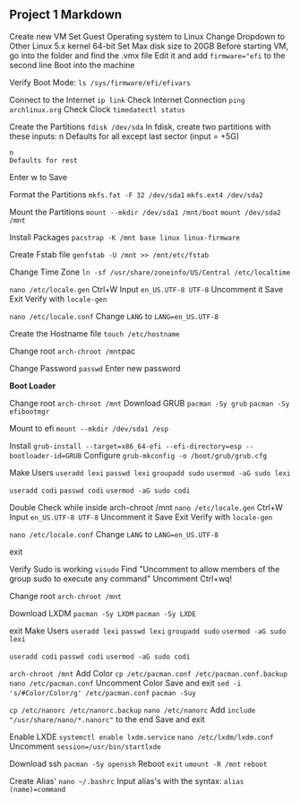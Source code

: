 ## Project 1 Markdown

Create new VM
Set Guest Operating system to Linux
Change Dropdown to Other Linux 5.x kernel 64-bit
Set Max disk size to 20GB
Before starting VM, go into the folder and find the .vmx file
Edit it and add ```firmware="efi``` to the second line
Boot into the machine

Verify Boot Mode: 
```ls /sys/firmware/efi/efivars```

Connect to the Internet
```ip link```
Check Internet Connection 
```ping archlinux.org```
Check Clock
```timedatectl status```

Create the Partitions
    ```fdisk /dev/sda```
In fdisk, create two partitions with these inputs:
    n
    Defaults for all except last sector (input = +5G)

    n
    Defaults for rest
Enter w to Save

Format the Partitions
```mkfs.fat -F 32 /dev/sda1```
```mkfs.ext4 /dev/sda2```

Mount the Partitions
```mount --mkdir /dev/sda1 /mnt/boot```
```mount /dev/sda2 /mnt```

Install Packages
```pacstrap -K /mnt base linux linux-firmware```

Create Fstab file 
```genfstab -U /mnt >> /mnt/etc/fstab```

Change Time Zone
```ln -sf /usr/share/zoneinfo/US/Central /etc/localtime```

``nano /etc/locale.gen``
Ctrl+W
Input ``en_US.UTF-8 UTF-8``
Uncomment it
Save
Exit
Verify with ``locale-gen``

``nano /etc/locale.conf``
Change ``LANG`` to ``LANG=en_US.UTF-8``

Create the Hostname file
``touch /etc/hostname``

Change root
``arch-chroot /mnt``pac

Change Password
``passwd``
Enter new password

**Boot Loader**

Change root
``arch-chroot /mnt``
Download GRUB
``pacman -Sy grub``
``pacman -Sy efibootmgr``

Mount to efi
``mount --mkdir /dev/sda1 /esp``

Install
``grub-install --target=x86_64-efi --efi-directory=esp --bootloader-id=GRUB``
Configure
``grub-mkconfig -o /boot/grub/grub.cfg``

Make Users
``useradd lexi``
``passwd lexi``
``groupadd sudo``
``usermod -aG sudo lexi``

``useradd codi``
``passwd codi``
``usermod -aG sudo codi``

Double Check while inside arch-chroot /mnt
``nano /etc/locale.gen``
Ctrl+W
Input ``en_US.UTF-8 UTF-8``
Uncomment it
Save
Exit
Verify with ``locale-gen``

``nano /etc/locale.conf``
Change ``LANG`` to ``LANG=en_US.UTF-8``

exit

Verify Sudo is working
``visudo``
Find "Uncomment to allow members of the group sudo to execute any command"
Uncomment
Ctrl+wq!

Change root
``arch-chroot /mnt``

Download LXDM
``pacman -Sy LXDM``
``pacman -Sy LXDE``

exit
Make Users
``useradd lexi``
``passwd lexi``
``groupadd sudo``
``usermod -aG sudo lexi``

``useradd codi``
``passwd codi``
``usermod -aG sudo codi``


``arch-chroot /mnt``
Add Color
``cp /etc/pacman.conf /etc/pacman.conf.backup``
``nano /etc/pacman.conf``
Uncomment Color
Save and exit
``sed -i 's/#Color/Color/g' /etc/pacman.conf``
``pacman -Suy``

``cp /etc/nanorc /etc/nanorc.backup``
``nano /etc/nanorc``
Add ``include "/usr/share/nano/*.nanorc"`` to the end
Save and exit


Enable LXDE
``systemctl enable lxdm.service``
``nano /etc/lxdm/lxdm.conf``
Uncomment ``session=/usr/bin/startlxde``

Download ssh
``pacman -Sy openssh``
Reboot
``exit``
``umount -R /mnt``
``reboot``

Create Alias'
``nano ~/.bashrc``
Input alias's with the syntax: ``alias (name)=command``
